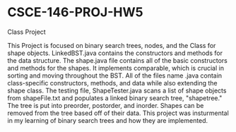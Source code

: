 # CSCE-146-PROJ-HW5
Class Project

This Project is focused on binary search trees, nodes, and the Class<T> for shape objects. LinkedBST.java contains the constructors and methods for the data structure. The shape.java file contains all of the basic constructors and methods for the shapes. It implements comparable, which is crucial in sorting and moving throughout the BST. All of the files name <shapetype>.java contain class-specific constructors, methods, and data while also extending the shape class. The testing file, ShapeTester.java scans a list of shape objects from shapeFile.txt and populates a linked binary search tree, "shapetree." The tree is put into preorder, postorder, and inorder. Shapes can be removed from the tree based off of their data. This project was insturmental in my learning of binary search trees and how they are implemented. 
